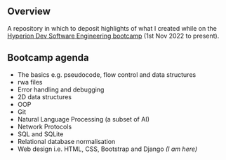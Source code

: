 Overview
-
A repository in which to deposit highlights of what I created while on the <a href = "https://www.hyperiondev.com/bootcamps/software-engineering/ ">Hyperion Dev Software Engineering bootcamp</a> (1st Nov 2022 to present).

Bootcamp agenda
- 
- The basics e.g. pseudocode, flow control and data structures
- rwa files
- Error handling and debugging
- 2D data structures
- OOP
- Git
- Natural Language Processing (a subset of AI)
- Network Protocols
- SQL and SQLite
- Relational database normalisation
- Web design i.e. HTML, CSS, Bootstrap and Django <i>(I am here)</i>
